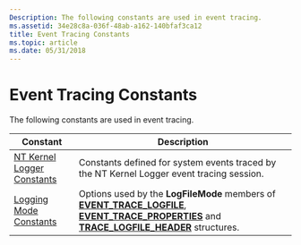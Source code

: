 ```yaml
---
Description: The following constants are used in event tracing.
ms.assetid: 34e28c8a-036f-48ab-a162-140bfaf3ca12
title: Event Tracing Constants
ms.topic: article
ms.date: 05/31/2018
---
```


# Event Tracing Constants

The following constants are used in event tracing.



| Constant                                                     | Description                                                                                                                                                                                                                            |
|--------------------------------------------------------------|----------------------------------------------------------------------------------------------------------------------------------------------------------------------------------------------------------------------------------------|
| [NT Kernel Logger Constants](nt-kernel-logger-constants.md) | Constants defined for system events traced by the NT Kernel Logger event tracing session.                                                                                                                                              |
| [Logging Mode Constants](logging-mode-constants.md)         | Options used by the **LogFileMode** members of [**EVENT\_TRACE\_LOGFILE**](event-trace-logfile.md), [**EVENT\_TRACE\_PROPERTIES**](event-trace-properties.md) and [**TRACE\_LOGFILE\_HEADER**](trace-logfile-header.md) structures. |



 

 

 



